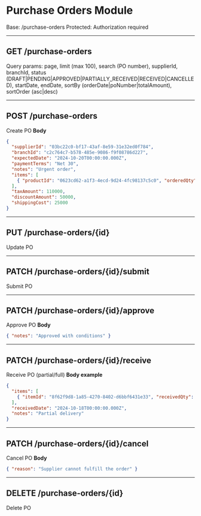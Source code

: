 # Purchase Orders Module

Base: /purchase-orders
Protected: Authorization required

---

## GET /purchase-orders
Query params: page, limit (max 100), search (PO number), supplierId, branchId, status (DRAFT|PENDING|APPROVED|PARTIALLY_RECEIVED|RECEIVED|CANCELLED), startDate, endDate, sortBy (orderDate|poNumber|totalAmount), sortOrder (asc|desc)

---

## POST /purchase-orders
Create PO
**Body**
```json
{
  "supplierId": "03bc22c0-bf17-43af-8e59-31e32ed0f784",
  "branchId": "c2c764c7-b578-485e-9086-f9f08786d227",
  "expectedDate": "2024-10-20T00:00:00.000Z",
  "paymentTerms": "Net 30",
  "notes": "Urgent order",
  "items": [
    { "productId": "0623cd62-a1f3-4ecd-9d24-4fc98137c5c0", "orderedQty": 12, "unitPrice": 10000, "notes": "Handle with care" }
  ],
  "taxAmount": 110000,
  "discountAmount": 50000,
  "shippingCost": 25000
}
```

---

## PUT /purchase-orders/{id}
Update PO

---

## PATCH /purchase-orders/{id}/submit
Submit PO

---

## PATCH /purchase-orders/{id}/approve
Approve PO
**Body**
```json
{ "notes": "Approved with conditions" }
```

---

## PATCH /purchase-orders/{id}/receive
Receive PO (partial/full)
**Body example**
```json
{
  "items": [
    { "itemId": "8f62f9d8-1a85-4270-8402-d6bbf6431e33", "receivedQty": 4, "notes":"First batch received" }
  ],
  "receivedDate": "2024-10-18T00:00:00.000Z",
  "notes": "Partial delivery"
}
```

---

## PATCH /purchase-orders/{id}/cancel
Cancel PO
**Body**
```json
{ "reason": "Supplier cannot fulfill the order" }
```

---

## DELETE /purchase-orders/{id}
Delete PO